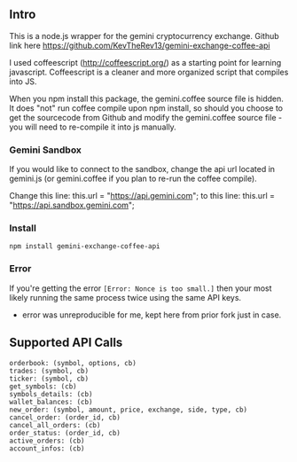 ## Intro

This is a node.js wrapper for the gemini cryptocurrency exchange. Github link here https://github.com/KevTheRev13/gemini-exchange-coffee-api

I used coffeescript (http://coffeescript.org/) as a starting point for learning javascript. Coffeescript is a cleaner and more organized script that compiles into JS. 

When you npm install this package, the gemini.coffee source file is hidden. It does "not" run coffee compile upon npm install, so should you choose to get the sourcecode from Github and modify the gemini.coffee source file - you will need to re-compile it into js manually.

### Gemini Sandbox
If you would like to connect to the sandbox, change the api url located in gemini.js (or gemini.coffee if you plan to re-run the coffee compile).

Change this line:
this.url = "https://api.gemini.com";
to this line:
this.url = "https://api.sandbox.gemini.com";

### Install

`npm install gemini-exchange-coffee-api`

### Error

If you're getting the error `[Error: Nonce is too small.]` then your most likely
running the same process twice using the same API keys.

- error was unreproducible for me, kept here from prior fork just in case.

## Supported API Calls

	orderbook: (symbol, options, cb)
	trades: (symbol, cb)
	ticker: (symbol, cb)
	get_symbols: (cb)
	symbols_details: (cb)
	wallet_balances: (cb)
	new_order: (symbol, amount, price, exchange, side, type, cb)
	cancel_order: (order_id, cb)
	cancel_all_orders: (cb)
	order_status: (order_id, cb)
	active_orders: (cb)
	account_infos: (cb)
